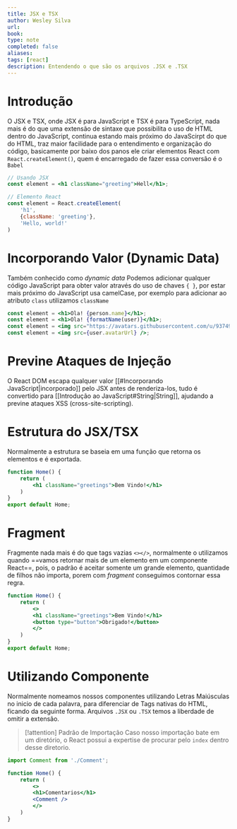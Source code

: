 ```yaml
---
title: JSX e TSX
author: Wesley Silva
url:
book:
type: note
completed: false
aliases:
tags: [react]
description: Entendendo o que são os arquivos .JSX e .TSX 
---
```

# Introdução
O JSX e TSX, onde JSX é para JavaScript e TSX é para TypeScript, nada mais é do que uma extensão de sintaxe que possibilita o uso de HTML dentro do JavaScript, continua estando mais próximo do JavaScirpt do que do HTML, traz maior facilidade para o entendimento e organização do código, basicamente por baixo dos panos ele criar elementos React com `React.createElement()`, quem é encarregado de fazer essa conversão é o `Babel`

```jsx
// Usando JSX
const element = <h1 className="greeting">Hell</h1>;

// Elemento React
const element = React.createElement(
	'h1',
	{className: 'greeting'},
	'Hello, world!'
)
```

# Incorporando Valor (Dynamic Data)
Também conhecido como _dynamic data_ Podemos adicionar qualquer código JavaScript para obter valor através do uso de chaves `{ }`, por estar mais próximo do JavaScript usa camelCase, por exemplo para adicionar ao atributo `class` utilizamos `className`

```jsx
const element = <h1>Ola! {person.name}</h1>;
const element = <h1>Ola! {formatName(user)}</h1>;
const element = <img src="https://avatars.githubusercontent.com/u/93749822?v=4" />;
const element = <img src={user.avatarUrl} />;
```

# Previne Ataques de Injeção
O React DOM escapa qualquer valor [[#Incorporando JavaScript|incorporado]] pelo JSX antes de renderiza-los, tudo é convertido para [[Introdução ao JavaScript#String|String]], ajudando a previne ataques XSS (cross-site-scripting).

# Estrutura do JSX/TSX
Normalmente a estrutura se baseia em uma função que retorna  os elementos e é exportada.

```jsx
function Home() {
	return (
		<h1 className="greetings">Bem Vindo!</h1>
	)
}
export default Home;
```

# Fragment
Fragmente nada mais é do que tags vazias `<></>`, normalmente o utilizamos quando ==vamos retornar mais de um elemento em um componente React==, pois, o padrão é aceitar somente um grande elemento, quantidade de filhos não importa, porem com _fragment_ conseguimos contornar essa regra.

```jsx
function Home() {
	return (
		<>
		<h1 className="greetings">Bem Vindo!</h1>
		<button type="button">Obrigado!</button>
		</>
	)
}
export default Home;
```

# Utilizando Componente
Normalmente nomeamos nossos componentes utilizando Letras Maiúsculas no inicio de cada palavra, para diferenciar de Tags nativas do HTML, ficando da seguinte forma.
Arquivos `.JSX` ou `.TSX` temos a liberdade de omitir a extensão.

>[!attention] Padrão de Importação
>Caso nosso importação bate em um diretório, o React possui a expertise de procurar pelo `index` dentro desse diretorio.

```jsx
import Comment from './Comment';

function Home() {
	return (
		<>
		<h1>Comentarios</h1>
		<Comment />
		</>
	)
}
```
